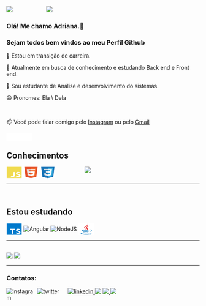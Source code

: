 ![](https://komarev.com/ghpvc/?username=adrianadias&color=blue)
<img src="https://lh3.googleusercontent.com/pw/AM-JKLUsZUIIYoDnTMRJbl2S3MsWc_Clb_eKrHjvsP0oHoWBgZ1PvZC5W3HcC90hlW1IjczF9RT0c7wkJdQFldRzzpBeEq79grtg2VX9VdvumwUTgvEh2IBO-uoe96JcbpsKLJiTc8RRma08Bl2V9D6dF1OGOQ=w749-h649-no?authuser=0" min-width="400px" max-width="400px" width="400px" align="right" >
### Olá! Me chamo Adriana.👋

### Sejam todos bem vindos ao meu Perfil Github

🔭 Estou em transição de carreira.

🌱 Atualmente em busca de conhecimento e estudando Back end e Front end.

👯 Sou estudante de Análise e desenvolvimento do sistemas.

😄 Pronomes: Ela \ Dela


</br>

📫 Você pode falar comigo pelo [Instagram](https://www.instagram.com/drikaodias) ou pelo [Gmail](https://adrianadiastech@gmail.com)
</br>

<a href="https://www.instagram.com/drikaodias" target="_blank"><img align="left" alt="Instagram" width="22px" src="https://github.com/Aakarsh-B/trying-repos/blob/master/insta.svg" />
<a href="https://twitter.com/AdrianaAprobato" target="_blank"><img align="left" alt="Twitter" width="22px" src="https://github.com/Aakarsh-B/trying-repos/blob/master/twitter.svg" />
<a href="https://www.linkedin.com/in/adrianadiass" target="_blank"><img align="left" alt="LinkedIn" width="22px" src="https://github.com/Aakarsh-B/trying-repos/blob/master/linkedin.svg"                                                                        
 /></a>
 
<div style="display: inline_block"><br>
  <h2> Conhecimentos </h2>
 <img width="300px" align="right" src="https://i.ibb.co/L078zDC/1615093372747-removebg-preview.png">
  <img align="center" alt="Js" height="30" width="40" src="https://raw.githubusercontent.com/devicons/devicon/master/icons/javascript/javascript-plain.svg">
  <img align="center" alt="HTML" height="30" width="40" src="https://raw.githubusercontent.com/devicons/devicon/master/icons/html5/html5-original.svg">
   <img align="center" alt="CSS" height="30" width="40" src="https://raw.githubusercontent.com/devicons/devicon/master/icons/css3/css3-original.svg">
  
</div>
 <hr> 
<div style="display: inline_block"><br>
   <h2>Estou estudando</h2>
   <img align="center" alt="Ts" height="30" width="40" src="https://raw.githubusercontent.com/devicons/devicon/master/icons/typescript/typescript-plain.svg">
   <img align="center" alt="Angular" height="30" width="40" src="https://cdn.jsdelivr.net/gh/devicons/devicon/icons/angularjs/angularjs-original.svg" />
   <img align="center" alt="NodeJS" height="30" width="40" src="https://cdn.jsdelivr.net/gh/devicons/devicon/icons/nodejs/nodejs-original.svg" />   
 <img align="center" alt="Rafa-HTML" height="30" width="40" src="https://raw.githubusercontent.com/devicons/devicon/master/icons/java/java-original.svg">
</div>
 <hr>
 
<div><br>
    
<a href="https://github.com/adrianadias">
  <img height="180em" src="https://github-readme-stats-eight-theta.vercel.app/api?username=adrianadias&show_icons=true&theme=algolia&include_all_commits=true&count_private=true"/>
  <img height="180em" src="https://github-readme-stats-eight-theta.vercel.app/api/top-langs/?username=adrianadias&layout=compact&langs_count=8&theme=algolia"/>
</a>
</p>
 
  <hr>

 ### Contatos:
  <div dsplay="inline-block">
  <a href="https://www.instagram.com/drikaodias/">
    <img align="left" width="80px" src="https://i.ibb.co/qkGSp1D/instagram.png" alt="instagram" style="vertical-align:top;">
  </a> 
  <a href="https://twitter.com/AdrianaAprobato">
    <img align="left" width="80px" src="https://i.ibb.co/ZcFHDpv/twitter.png" alt="twitter" style="vertical-align:top;">
  </a>
  <a href="https://www.linkedin.com/in/adrianadiass">
    <img width="80px" src="https://i.ibb.co/RyZx12b/linkedin.png" alt="linkedin" style="vertical-align:top;">
   
<h>
 <a href="mailto:"adrianadiastech@gmail.com" alt="Gmail" target="_blank">
  <img src="https://img.shields.io/badge/-Gmail-FF0000?style=flat-square&labelColor=FF0000&logo=gmail&logoColor=white&link=" /></a>
   <a href="https://api.whatsapp.com/send?phone=5511975905047&text=Ol%C3%A1%20Adriana%20Te%20achei%20pelo%20Github%2C%20Que%20tal%20conversarmos%20um%20pouco%20%3F" alt="WhatsApp" target="_blank">  <img src="https://img.shields.io/badge/-WhatsApp-25d366?style=flat-square&labelColor=25d366&logo=whatsapp&logoColor=white&link=API-DO-SEU-WHATSAPP"/></a><a href="https://www.facebook.com/adrianaaprobato" alt="Facebook" target="_blank">
  <img src="https://img.shields.io/badge/-Facebook-3b5998?style=flat-square&labelColor=3b5998&logo=facebook&logoColor=white&link=LINK-DO-SEU-FACEBOOK"/></a>
   
  </a>
</div>
  
  
